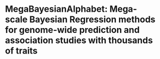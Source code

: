 # MegaBayesianAlphabet: Mega-scale Bayesian Regression methods for genome-wide prediction and association studies with thousands of traits
